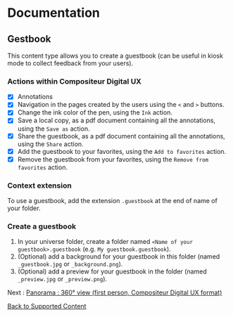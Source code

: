 # Documentation

## Gestbook

This content type allows you to create a guestbook (can be useful in kiosk mode to collect feedback from your users).

### Actions within Compositeur Digital UX

- [X] Annotations
- [X] Navigation in the pages created by the users using the `<` and `>` buttons.
- [X] Change the ink color of the pen, using the `Ink` action.
- [X] Save a local copy, as a pdf document containing all the annotations, using the `Save as` action.
- [X] Share the guestbook, as a pdf document containing all the annotations, using the `Share` action.
- [X] Add the guestbook to your favorites, using the `Add to favorites` action.
- [X] Remove the guestbook from your favorites, using the `Remove from favorites` action.

### Context extension

To use a guestbook, add the extension `.guestbook` at the end of name of your folder.

### Create a guestbook

1. In your universe folder, create a folder named `<Name of your guestbook>.guestbook` (e.g. `My guestbook.guestbook`).
2. (Optional) add a background for your guestbook in this folder (named `_guestbook.jpg` or `_background.png`).
3. (Optional) add a preview for your guestbook in the folder (named `_preview.jpg` or `_preview.png`).

Next : [Panorama : 360° view (first person, Compositeur Digital UX format)](panorama.md)

[Back to Supported Content](index.md)
